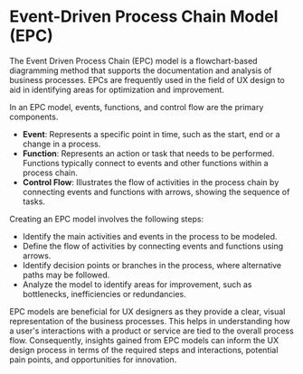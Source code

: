 # Event-Driven Process Chain Model (EPC)

The Event Driven Process Chain (EPC) model is a flowchart-based diagramming method that supports the documentation and analysis of business processes. EPCs are frequently used in the field of UX design to aid in identifying areas for optimization and improvement.

In an EPC model, events, functions, and control flow are the primary components.

- **Event**: Represents a specific point in time, such as the start, end or a change in a process.
- **Function**: Represents an action or task that needs to be performed. Functions typically connect to events and other functions within a process chain.
- **Control Flow**: Illustrates the flow of activities in the process chain by connecting events and functions with arrows, showing the sequence of tasks.

Creating an EPC model involves the following steps:

- Identify the main activities and events in the process to be modeled.
- Define the flow of activities by connecting events and functions using arrows.
- Identify decision points or branches in the process, where alternative paths may be followed.
- Analyze the model to identify areas for improvement, such as bottlenecks, inefficiencies or redundancies.

EPC models are beneficial for UX designers as they provide a clear, visual representation of the business processes. This helps in understanding how a user's interactions with a product or service are tied to the overall process flow. Consequently, insights gained from EPC models can inform the UX design process in terms of the required steps and interactions, potential pain points, and opportunities for innovation.
